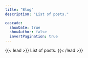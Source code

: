 ```yaml
---
title: "Blog"
description: "List of posts."

cascade:
  showDate: true
  showAuthor: false
  invertPagination: true
---
```


{{< lead >}}
List of posts.
{{< /lead >}}

